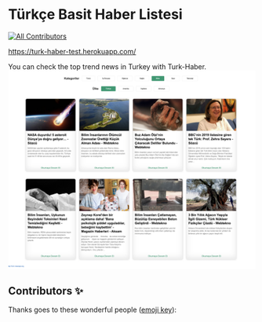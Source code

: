 # Türkçe Basit Haber Listesi
<!-- ALL-CONTRIBUTORS-BADGE:START - Do not remove or modify this section -->
[![All Contributors](https://img.shields.io/badge/all_contributors-1-orange.svg?style=flat-square)](#contributors-)
<!-- ALL-CONTRIBUTORS-BADGE:END -->


https://turk-haber-test.herokuapp.com/

You can check the top trend news in Turkey with Turk-Haber.
![Alt Text](./public/readme-screenshot.png)



## Contributors ✨

Thanks goes to these wonderful people ([emoji key](https://allcontributors.org/docs/en/emoji-key)):
